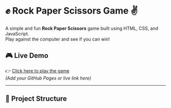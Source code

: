 # ✊ Rock Paper Scissors Game ✌️

A simple and fun **Rock Paper Scissors** game built using HTML, CSS, and JavaScript.  
Play against the computer and see if you can win!

## 🎮 Live Demo

👉 [Click here to play the game](#)  
*(Add your GitHub Pages or live link here)*

---

## 📂 Project Structure

